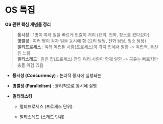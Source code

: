 # OS 특집

**OS 관련 핵심 개념들 정리**

> **동시성** : 1명이 여러 일을 빠르게 번갈아 처리 (요리, 전화, 청소를 왔다갔다) <br/>
**병렬성** : 여러 명이 각자 일을 동시에 함 (요리 담당, 전화 담당, 청소 담당) <br/>
**멀티프로세스** : 여러 독립된 사람(프로세스)이 각자 집에서 일함 -> 독립적, 통신은 느림 <br/>
**멀티스레드** : 같은 집(프로세스) 안의 여러 사람이 함께 일함 -> 공유는 빠르지만 충돌 위험 있음

- **동시성 (Concurrency)**  :  논리적 동시에 실행되는 

- **병렬성 (Parallelism)** :  물리적으로 동시에 실행

- **멀티태스킹**

    - 멀티프로세스 (프로세스 단위)
    
    - 멀티스레드 (스레드 단위)